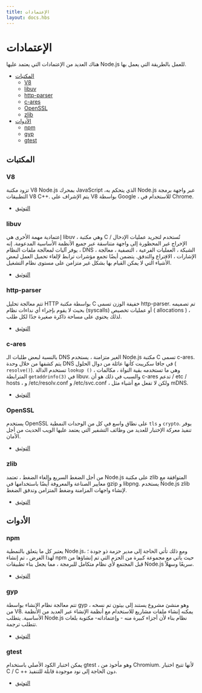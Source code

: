 ```yaml
---
title: الإعتمادات
layout: docs.hbs
---
```


# الإعتمادات

هناك العديد من الإعتمادات التي يعتمد عليها Node.js للعمل بالطريقة التي يعمل بها.

- [المكتبات](#libraries)
  - [V8](#v8)
  - [libuv](#libuv)
  - [http-parser](#http-parser)
  - [c-ares](#c-ares)
  - [OpenSSL](#openssl)
  - [zlib](#zlib)
- [الأدوات](#tools)
  - [npm](#npm)
  - [gyp](#gyp)
  - [gtest](#gtest)

## <!--libraries-->المكتبات

### V8

تزود مكتبة V8 <span dir='ltr'> Node.js </span> بمحرك JavaScript ،الذي يتحكم به Node.js عبر واجهة برمجة التطبيقات V8 C++. يتم الإشراف على V8 بواسطة Google ، للاستخدام في Chrome.

- [التوثيق](https://v8docs.nodesource.com/)

### libuv

إعتمادية مهمة الأخرى هي libuv ، وهي مكتبة C تُستخدم لتجريد عمليات الإدخال / الإخراج غير المحظورة إلى واجهة متناسقة عبر جميع الأنظمة الأساسية المدعومة. إنه يوفر آليات لمعالجة ملفات النظام ، DNS ، الشبكة ، العمليات الفرعية ، التصفية ، معالجة الإشارات ، الاقتراع والتدفق. يتضمن أيضًا تجمع مؤشرات ترابط لإلغاء تحميل العمل لبعض الأشياء التي لا يمكن القيام بها بشكل غير متزامن على مستوى نظام التشغيل.

- [التوثيق](http://docs.libuv.org/)

### http-parser

تتم معالجة تحليل HTTP بواسطة مكتبة C خفيفة الوزن تسمى http-parser. تم تصميمه بحيث لا يقوم بإجراء أي نداءات نظام (syscalls) أو عمليات تخصيص ( allocations ) ، لذلك يحتوي على مساحة ذاكرة صغيرة جدًا لكل طلب.

- [التوثيق](https://github.com/joyent/http-parser/)

### c-ares

بالنسبة لبعض طلبات الـ DNS الغير متزامنة ، يستخدم Node.js مكتبة C تسمى c-ares. يتم كشفها من خلال وحدة DNS في جافا سكريبت كأنها عائلة من دوال الحلول ( `resolve()`). تستخدم الدالة `lookup ()` ، وهي ما تستخدمه بقية النواة ، مكالمات المترابطة `getaddrinfo(3)` في libuv. والسبب في ذلك هو أن c-ares تدعم / etc / hosts ، و /etc/resolv.conf و /etc/svc.conf ، ولكن لا تفعل مع أشياء مثل mDNS.

- [التوثيق](http://c-ares.haxx.se/docs.html)

### OpenSSL

يستخدم OpenSSL على نطاق واسع في كل من الوحدات النمطية `tls` و `crypto`. يوفر تنفيذ معركة الإختبار للعديد من وظائف التشفير التي يعتمد عليها الويب الحديث من أجل الأمان.

- [التوثيق](https://www.openssl.org/docs/)

### zlib

من أجل الضغط السريع وإلغاء الضغط ، تعتمد Node.js على مكتبة zlib المتوافقة مع معايير الصناعة والمعروفة أيضًا باستخدامها في gzip و libpng. يستخدم Node.js zlib لإنشاء واجهات المزامنة وضغط المتزامن وتدفق الضغط.

- [التوثيق](http://www.zlib.net/manual.html)

## <!--tools-->الأدوات

### npm

يعتبر كل ما يتعلق بالنمطية Node.js، ومع ذلك تأتي الحاجة إلى مدير حزمة ذو جودة ؛ لهذا الغرض ، تم إنشاء npm حيث يأتي مع مجموعة كبيرة من الحزم التي تم إنشاؤها من قبل المجتمع لأي نظام متكامل للبرمجة ، مما يجعل بناء تطبيقات Node.js سريعًا وسهلاً.

- [التوثيق](https://docs.npmjs.com/)

### gyp

تتم معالجة نظام الإنشاء بواسطة gyp ، وهو منشئ مشروع يستند إلى بيثون تم نسخه من V8. يمكنه إنشاء ملفات مشاريع للاستخدام مع أنظمة الإنشاء عبر العديد من الأنظمة الأساسية. يتطلب Node.js نظام بناء لأن أجزاء كبيرة منه - وإعتماداته- مكتوبة بلغات تتطلب ترجمة.

- [التوثيق](https://gyp.gsrc.io/docs/UserDocumentation.md)

### gtest

يمكن اختبار الكود الأصلي باستخدام gtest ، وهو مأخوذ من Chromium. لأنها تتيح اختبار C / C ++ دون الحاجة إلى نود موجودة قابلة للتنفيذ.

- [التوثيق](https://code.google.com/p/googletest/wiki/V1_7_Documentation)
